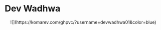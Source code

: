 # Dev Wadhwa
<p align="center">
![](https://komarev.com/ghpvc/?username=devwadhwa01&color=blue)
</p>
